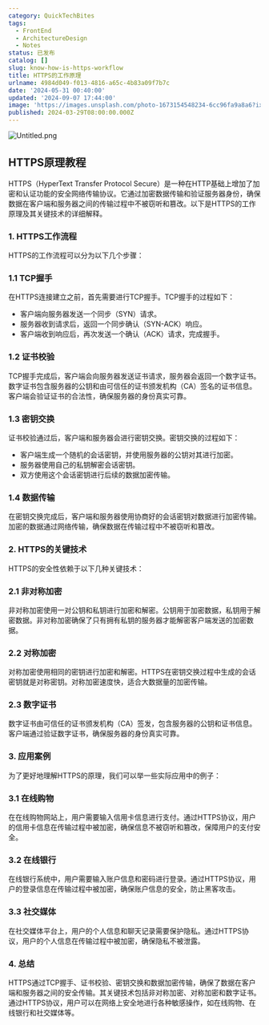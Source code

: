 ```yaml
---
category: QuickTechBites
tags:
  - FrontEnd
  - ArchitectureDesign
  - Notes
status: 已发布
catalog: []
slug: know-how-is-https-workflow
title: HTTPS的工作原理
urlname: 4984d049-f013-4816-a65c-4b83a09f7b7c
date: '2024-05-31 00:40:00'
updated: '2024-09-07 17:44:00'
image: 'https://images.unsplash.com/photo-1673154548234-6cc96fa9a8a6?ixlib=rb-4.0.3&q=85&fm=jpg&crop=entropy&cs=srgb'
published: 2024-03-29T08:00:00.000Z
---
```


![Untitled.png](https://prod-files-secure.s3.us-west-2.amazonaws.com/5d24fe63-e567-4804-86f9-9fdc62e13082/2950c759-0255-4c0a-becc-122aae8c82c0/Untitled.png?X-Amz-Algorithm=AWS4-HMAC-SHA256&X-Amz-Content-Sha256=UNSIGNED-PAYLOAD&X-Amz-Credential=ASIAZI2LB4665ITEQHZ3%2F20250417%2Fus-west-2%2Fs3%2Faws4_request&X-Amz-Date=20250417T213333Z&X-Amz-Expires=3600&X-Amz-Security-Token=IQoJb3JpZ2luX2VjEN3%2F%2F%2F%2F%2F%2F%2F%2F%2F%2FwEaCXVzLXdlc3QtMiJGMEQCIDS%2FhXcLs%2FU5MG%2FggIrkeJH56HuKWq%2Fczbj59YoplImWAiAIb3PpgvCRJHLdTECA%2BzYklpC7631tjDUhw4G0kpXSWir%2FAwhmEAAaDDYzNzQyMzE4MzgwNSIM1VB7uvXEFghTWVmtKtwDjTqgxGhfcsqr6TGRB%2FGhMF8WZf3SNMvcHgpW07COJJvXTQ%2FURDVc%2FOtDxG5eLAbCH9gk0Y9tCqUMOrjYSxGw1XxVYGREv26r0Ie5iyNlKkE56%2BAJohzaIF5m0xjeqcSqmIhaEFs1wYNtHMRvvJXZpdSAAn9E70Vf1xTXiODFHy5Eg68AP%2FuVGTnVfvHPo1rM%2FuKd7IYz7i%2B0iOZDbzZbSsaDIwo3pAzwLsj22y8VPVFiD25aAYNY63Mv43uILNlyF4GS1ox92VTSBOD%2BDgMyz6c%2BwTHQm69%2Bg10GLvnYAtLAwKLEdQUCz2WNVOxXZzQKA8kfRH93kj1xMMF%2FgYRPwXpbkG1w6ehmozQJFgmaflc1VzaNfl1dken%2FDOMPbBLKtDY9CEBnQP9So2ct8Z%2BINQ1w2qTOCpBrkSbaT4BrwyNz3TXnLvlHlRbfcyEUf%2FHRyRFHfDHEOLezQ4fmJJoddUB05%2B9YE66bIF2jboTzpL67uZ%2Br%2BOhKcFt94cP0UIGzIqad3YrUOGgB66BGqFnbP1k9Zj8fpQLI2qxqmebN%2B2VAjLV7K%2BH2NHYmbBREMObZNOPwwWaBBxT7AJDo1%2FIUZIIBO4LqsKmhcJ%2BqMMMZWBvSYivGZLQd3cAlRuEwzs%2BFwAY6pgGy4RJK%2F8JKWuNUmen%2BOLxEZkk7ORfh7P2W%2BzVPTNX7eq%2B4JwpBPPBILwkKs0ij%2BJxoUAR4ImCxcGv%2BYVQ0uROoZpT40um5urIgT9M8gyhz4Cgct%2FByn6xwCb4EBcYbGQvXxhjkIGwTANr99M5%2BnCRfavlLel1ZynJxJhX05%2FkSTFwL%2FsvV9FPDad0kAzOFvnoD1DxTRVZGpOCHRVzaJi5JjnjwXOPc&X-Amz-Signature=470765dc5a782d01e0791633a65102d5b9eb6f3a05af06c34efdc9c6b1c49201&X-Amz-SignedHeaders=host&x-id=GetObject)


## HTTPS原理教程


HTTPS（HyperText Transfer Protocol Secure）是一种在HTTP基础上增加了加密和认证功能的安全网络传输协议。它通过加密数据传输和验证服务器身份，确保数据在客户端和服务器之间的传输过程中不被窃听和篡改。以下是HTTPS的工作原理及其关键技术的详细解释。


### 1. HTTPS工作流程


HTTPS的工作流程可以分为以下几个步骤：


### 1.1 TCP握手


在HTTPS连接建立之前，首先需要进行TCP握手。TCP握手的过程如下：

- 客户端向服务器发送一个同步（SYN）请求。
- 服务器收到请求后，返回一个同步确认（SYN-ACK）响应。
- 客户端收到响应后，再次发送一个确认（ACK）请求，完成握手。

### 1.2 证书校验


TCP握手完成后，客户端会向服务器发送证书请求，服务器会返回一个数字证书。数字证书包含服务器的公钥和由可信任的证书颁发机构（CA）签名的证书信息。客户端会验证证书的合法性，确保服务器的身份真实可靠。


### 1.3 密钥交换


证书校验通过后，客户端和服务器会进行密钥交换。密钥交换的过程如下：

- 客户端生成一个随机的会话密钥，并使用服务器的公钥对其进行加密。
- 服务器使用自己的私钥解密会话密钥。
- 双方使用这个会话密钥进行后续的数据加密传输。

### 1.4 数据传输


在密钥交换完成后，客户端和服务器使用协商好的会话密钥对数据进行加密传输。加密的数据通过网络传输，确保数据在传输过程中不被窃听和篡改。


### 2. HTTPS的关键技术


HTTPS的安全性依赖于以下几种关键技术：


### 2.1 非对称加密


非对称加密使用一对公钥和私钥进行加密和解密。公钥用于加密数据，私钥用于解密数据。非对称加密确保了只有拥有私钥的服务器才能解密客户端发送的加密数据。


### 2.2 对称加密


对称加密使用相同的密钥进行加密和解密。HTTPS在密钥交换过程中生成的会话密钥就是对称密钥。对称加密速度快，适合大数据量的加密传输。


### 2.3 数字证书


数字证书由可信任的证书颁发机构（CA）签发，包含服务器的公钥和证书信息。客户端通过验证数字证书，确保服务器的身份真实可靠。


### 3. 应用案例


为了更好地理解HTTPS的原理，我们可以举一些实际应用中的例子：


### 3.1 在线购物


在在线购物网站上，用户需要输入信用卡信息进行支付。通过HTTPS协议，用户的信用卡信息在传输过程中被加密，确保信息不被窃听和篡改，保障用户的支付安全。


### 3.2 在线银行


在线银行系统中，用户需要输入账户信息和密码进行登录。通过HTTPS协议，用户的登录信息在传输过程中被加密，确保账户信息的安全，防止黑客攻击。


### 3.3 社交媒体


在社交媒体平台上，用户的个人信息和聊天记录需要保护隐私。通过HTTPS协议，用户的个人信息在传输过程中被加密，确保隐私不被泄露。


### 4. 总结


HTTPS通过TCP握手、证书校验、密钥交换和数据加密传输，确保了数据在客户端和服务器之间的安全传输。其关键技术包括非对称加密、对称加密和数字证书。通过HTTPS协议，用户可以在网络上安全地进行各种敏感操作，如在线购物、在线银行和社交媒体等。

